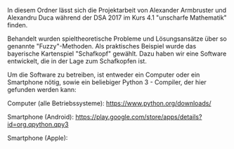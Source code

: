 In diesem Ordner lässt sich die Projektarbeit von Alexander Armbruster und Alexandru Duca
während der DSA 2017 im Kurs 4.1 "unscharfe Mathematik" finden.

Behandelt wurden spieltheoretische Probleme und Lösungsansätze über so genannte "Fuzzy"-Methoden.
Als praktisches Beispiel wurde das bayerische Kartenspiel "Schafkopf" gewählt.
Dazu haben wir eine Software entwickelt, die in der Lage zum Schafkopfen ist.

Um die Software zu betreiben, ist entweder ein Computer oder ein Smartphone nötig,
sowie ein beliebiger Python 3 - Compiler, der hier gefunden werden kann:

Computer (alle Betriebssysteme): https://www.python.org/downloads/

Smartphone (Android): https://play.google.com/store/apps/details?id=org.qpython.qpy3

Smartphone (Apple):               
